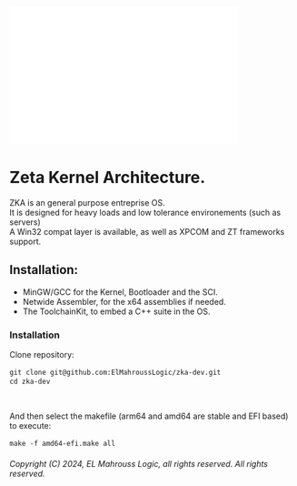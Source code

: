 <!-- README of ZKA -->

![ZKA](resources/zka.svg)

# Zeta Kernel Architecture.

ZKA is an general purpose entreprise OS.
</br>
It is designed for heavy loads and low tolerance environements (such as servers)
</br>
A Win32 compat layer is available, as well as XPCOM and ZT frameworks support.

## Installation:

- MinGW/GCC for the Kernel, Bootloader and the SCI.
- Netwide Assembler, for the x64 assemblies if needed.
- The ToolchainKit, to embed a C++ suite in the OS.

### Installation

Clone repository:

```
git clone git@github.com:ElMahroussLogic/zka-dev.git
cd zka-dev
```

</br>

And then select the makefile (arm64 and amd64 are stable and EFI based) to execute:

```
make -f amd64-efi.make all
```

###### Copyright (C) 2024, EL Mahrouss Logic, all rights reserved. All rights reserved.
